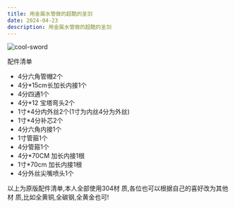 ```yaml
---
title: 用金属水管做的超酷的圣剑
date: 2024-04-23
description: 用金属水管做的超酷的圣剑
---
```


![cool-sword](/images/cool-sword.jpg)

配件清单

- 4分六角管帽2个
- 4分\*15cm长加长内接1个
- 4分四通1个
- 4分\*12 宝塔弯头2个
- 1寸\*4分内外丝2个(1寸为内丝4分为外丝)
- 1寸\*4分补芯2个
- 4分六角内接1个
- 1寸管箍1个
- 4分管箍1个
- 4分\*70CM 加长内接1根
- 1寸\*70cm 加长内接1根
- 4分外丝尖嘴喷头1个

以上为原版配件清单,本人全部使用304材 质,各位也可以根据自己的喜好改为其他材 质,比如全黄铜,全碳钢,全黄金也可!
